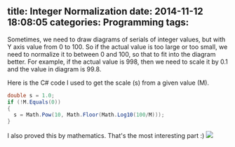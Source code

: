 title: Integer Normalization
date: 2014-11-12 18:08:05
categories: Programming
tags:
---
Sometimes, we need to draw diagrams of serials of integer values, but with Y axis value from 0 to 100.
So if the actual value is too large or too small, we need to normalize it to between 0 and 100, so that to fit into the diagram better.
For example, if the actual value is 998, then we need to scale it by 0.1 and the value in diagram is 99.8.
<!--more-->
Here is the C# code I used to get the scale (s) from a given value (M). 
``` csharp
double s = 1.0;
if (!M.Equals(0))
{
  s = Math.Pow(10, Math.Floor(Math.Log10(100/M)));
}
```

I also proved this by mathematics. That's the most interesting part :)
![](/img/post/ProveIntegerNormalization.png)